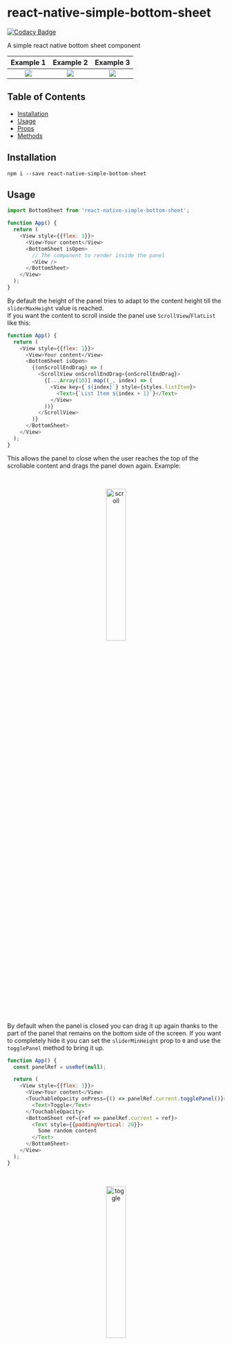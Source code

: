 # react-native-simple-bottom-sheet

[![Codacy Badge](https://api.codacy.com/project/badge/Grade/607dc67ce0fe4f7c8405cfacfe18d8c9)](https://app.codacy.com/gh/StefanoMartella/react-native-simple-bottom-sheet?utm_source=github.com&utm_medium=referral&utm_content=StefanoMartella/react-native-simple-bottom-sheet&utm_campaign=Badge_Grade_Settings)

A simple react native bottom sheet component

 Example 1                 | Example 2                 | Example 3
:-------------------------:|:-------------------------:|:-------------------------:
 ![](./gif/example1.gif)   | ![](./gif/example2.gif)   | ![](./gif/toggle.gif)


## Table of Contents

* [Installation](#installation)
* [Usage](#usage)
* [Props](#props)
* [Methods](#methods)

## Installation

`npm i --save react-native-simple-bottom-sheet`

## Usage

```javascript
import BottomSheet from 'react-native-simple-bottom-sheet';

function App() {
  return (
    <View style={{flex: 1}}>
      <View>Your content</View>
      <BottomSheet isOpen>
        // The component to render inside the panel
        <View />
      </BottomSheet>
    </View>
  );
}
```

By default the height of the panel tries to adapt to the content height till the `sliderMaxHeight` value is reached.<br />
If you want the content to scroll inside the panel use `ScrollView`/`FlatList` like this:

```javascript
function App() {
  return (
    <View style={{flex: 1}}>
      <View>Your content</View>
      <BottomSheet isOpen>
        {(onScrollEndDrag) => (
          <ScrollView onScrollEndDrag={onScrollEndDrag}>
            {[...Array(10)].map((_, index) => (
              <View key={`${index}`} style={styles.listItem}>
                <Text>{`List Item ${index + 1}`}</Text>
              </View>
            ))}
          </ScrollView>
        )}
      </BottomSheet>
    </View>
  );
}
```

This allows the panel to close when the user reaches the top of the scrollable content and drags the panel down again. Example:

<br />
<p align="center">
  <img src="./gif/scroll.gif" alt="scroll"  width="30%">
</p>
<br /><br />

By default when the panel is closed you can drag it up again thanks to the part of the panel that remains
on the bottom side of the screen. If you want to completely hide it you can set the `sliderMinHeight` prop
to `0` and use the `togglePanel` method to bring it up.

```javascript
function App() {
  const panelRef = useRef(null);

  return (
    <View style={{flex: 1}}>
      <View>Your content</View>
      <TouchableOpacity onPress={() => panelRef.current.togglePanel()}>
        <Text>Toggle</Text>
      </TouchableOpacity>
      <BottomSheet ref={ref => panelRef.current = ref}>
        <Text style={{paddingVertical: 20}}>
          Some random content
        </Text>
      </BottomSheet>
    </View>
  );
}
```

<br />
<p align="center">
  <img src="./gif/toggle.gif" alt="toggle"  width="30%">
</p>
<br />

## Props
| Prop Name          | Type        | Default                                 | Description                                                                                                                                                                              |
|--------------------|-------------|-----------------------------------------|------------------------------------------------------------------------------------------------------------------------------------------------------------------------------------------|
| children           | func or node | `<View />`                                  | A component or a render function. Use toggleSlider function instead                                                                                                                                  |
| isOpen             | boolean     | `true`                                  | Initial state of the panel; true to render it opened, false otherwise. **Important: Do not try to open/close the panel througth this prop, see** `togglePanel` **method instead** |
| sliderMinHeight    | number      | `50`                                    | Min height of the panel                                                                                                                                                                  |
| sliderMaxHeight    | number      | `Dimensions.get('window').height * 0.5` | Max height of the panel                                                                                                                                                                  |
| animation          | func        | `Easing.quad`                           | The close/open animation of the panel                                                                                                                                                    |
| animationDuration  | number      | `200`                                   | How long the panel takes to open/close                                                                                                                                                   |
| onOpen             | function    | `() => null`                            | Function to execute when the panel is opened                                                                                                                                             |
| onClose            | function    | `() => null`                            | Function to execute when the panel is closed                                                                                                                                             |
| wrapperStyle       | object      | `{}`                                    | Custom style for the panel wrapper                                                                                                                                                       |
| outerContentStyle  | object      | `{}`                                    | Custom style for the outer content                                                                                                                                                       |
| innerContentStyle  | object      | `{}`                                    | Custom style for the inner content                                                                                                                                                       |
| lineContainerStyle | object      | `{}`                                    | Custom style for the line container                                                                                                                                                      |
| lineStyle          | object      | `{}`                                    | Custom style for the line                                                                                                                                                                |

## Methods

| Name         | Description                      |
|--------------|----------------------------------|
| togglePanel  | Function to close/open the panel |

## License

<a href="./LICENSE.md">MIT</a>

## Author

Made by <a href="https://github.com/StefanoMartella">Stefano Martella</a>